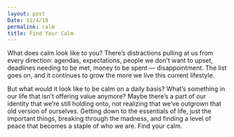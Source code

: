 ```yaml
---
layout: post
Date: 11/4/19
permalink: calm
title: Find Your Calm
---
```


What does calm look like to you? There’s distractions pulling at us from every direction: agendas, expectations, people we don’t want to upset, deadlines needing to be met, money to be spent — disappointment. The list goes on, and it continues to grow the more we live this current lifestyle.

But what would it look like to be calm on a daily basis? What’s something in our life that isn’t offering value anymore? Maybe there’s a part of our identity that we’re still holding onto, not realizing that we’ve outgrown that old version of ourselves. Getting down to the essentials of life, just the important things, breaking through the madness, and finding a level of peace that becomes a staple of who we are. Find your calm.